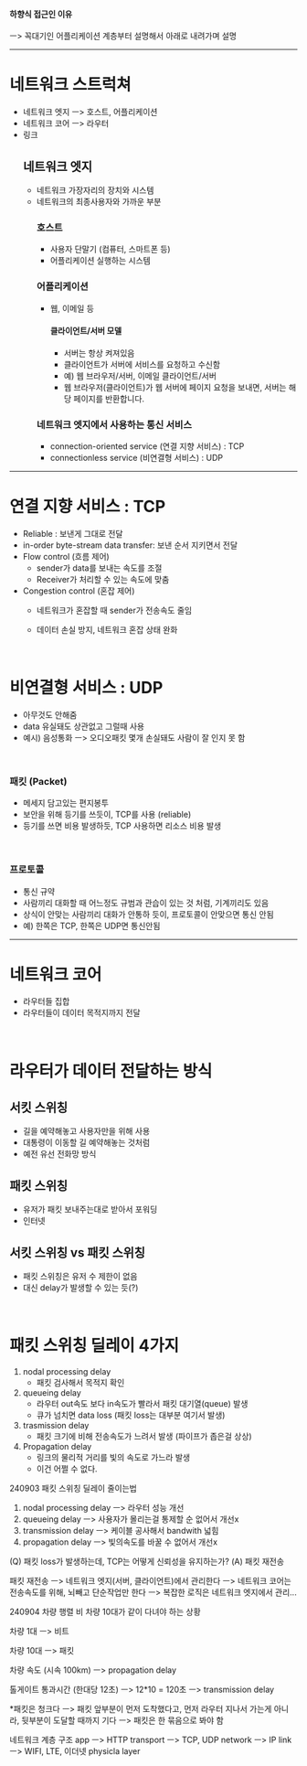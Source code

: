 #### 하향식 접근인 이유
ㅡ> 꼭대기인 어플리케이션 계층부터 설명해서 아래로 내려가며 설명

---

# 네트워크 스트럭쳐
- 네트워크 엣지 ㅡ> 호스트, 어플리케이션
- 네트워크 코어 ㅡ> 라우터
- 링크
  ## 네트워크 엣지
  - 네트워크 가장자리의 장치와 시스템
  - 네트워크의 최종사용자와 가까운 부분
    ### 호스트 
    - 사용자 단말기 (컴퓨터, 스마트폰 등)
    - 어플리케이션 실행하는 시스템 
    ### 어플리케이션 
    - 웹, 이메일 등
      #### 클라이언트/서버 모델
      - 서버는 항상 켜져있음
      - 클라이언트가 서버에 서비스를 요청하고 수신함
      - 예) 웹 브라우저/서버, 이메일 클라이언트/서버
      - 웹 브라우저(클라이언트)가 웹 서버에 페이지 요청을 보내면, 서버는 해당 페이지를 반환합니다.
    ### 네트워크 엣지에서 사용하는 통신 서비스
    - connection-oriented service (연결 지향 서비스) : TCP
    - connectionless service (비연결형 서비스) : UDP

---

# 연결 지향 서비스 : TCP
- Reliable : 보낸게 그대로 전달 
- in-order byte-stream data transfer: 보낸 순서 지키면서 전달 
- Flow control (흐름 제어)
  - sender가 data를 보내는 속도를 조절
  - Receiver가 처리할 수 있는 속도에 맞춤
- Congestion control (혼잡 제어)
  - 네트워크가 혼잡할 때 sender가 전송속도 줄임
  - 데이터 손실 방지, 네트워크 혼잡 상태 완화

    <br>
    
# 비연결형 서비스 : UDP
- 아무것도 안해줌
- data 유실돼도 상관없고 그럴때 사용
- 예시) 음성통화 ㅡ> 오디오패킷 몇개 손실돼도 사람이 잘 인지 못 함

<br>

### 패킷 (Packet)
- 메세지 담고있는 편지봉투
- 보안을 위해 등기를 쓰듯이, TCP를 사용 (reliable)
- 등기를 쓰면 비용 발생하듯, TCP 사용하면 리소스 비용 발생

<br>

### 프로토콜
- 통신 규약
- 사람끼리 대화할 때 어느정도 규범과 관습이 있는 것 처럼, 기계끼리도 있음
- 상식이 안맞는 사람끼리 대화가 안통하 듯이, 프로토콜이 안맞으면 통신 안됨
- 예) 한쪽은 TCP, 한쪽은 UDP면 통신안됨

---

# 네트워크 코어
- 라우터들 집합
- 라우터들이 데이터 목적지까지 전달

<br>

# 라우터가 데이터 전달하는 방식
  ## 서킷 스위칭
  - 길을 예약해놓고 사용자만을 위해 사용
  - 대통령이 이동할 길 예약해놓는 것처럼
  - 예전 유선 전화망 방식
  ## 패킷 스위칭
  - 유저가 패킷 보내주는대로 받아서 포워딩
  - 인터넷
  ## 서킷 스위칭 vs 패킷 스위칭
 - 패킷 스위칭은 유저 수 제한이 없음
 - 대신 delay가 발생할 수 있는 듯(?)

<br>

# 패킷 스위칭 딜레이 4가지
1. nodal processing delay
    - 패킷 검사해서 목적지 확인
2. queueing delay
    - 라우터 out속도 보다 in속도가 빨라서 패킷 대기열(queue) 발생
    - 큐가 넘치면 data loss (패킷 loss는 대부분 여기서 발생)
3. trasmission delay
    - 패킷 크기에 비해 전송속도가 느려서 발생 (파이프가 좁은걸 상상)
4. Propagation delay
    - 링크의 물리적 거리를 빛의 속도로 가느라 발생
    - 이건 어쩔 수 없다.

240903
패킷 스위칭 딜레이 줄이는법
1. nodal processing delay
ㅡ> 라우터 성능 개선
2. queueing delay
ㅡ> 사용자가 몰리는걸 통제할 순 없어서 개선x
3. transmission delay
ㅡ> 케이블 공사해서 bandwith 넓힘
4. propagation delay
ㅡ> 빛의속도를 바꿀 수 없어서 개선x

(Q) 패킷 loss가 발생하는데, TCP는 어떻게 신뢰성을 유지하는가?
(A) 패킷 재전송

패킷 재전송
ㅡ> 네트워크 엣지(서버, 클라이언트)에서 관리한다
ㅡ> 네트워크 코어는 전송속도를 위해, 뇌빼고 단순작업만 한다
ㅡ> 복잡한 로직은 네트워크 엣지에서 관리...



240904
차량 행렬 비
차량 10대가 같이 다녀야 하는 상황

차량 1대
ㅡ> 비트

차량 10대
ㅡ> 패킷

차량 속도 (시속 100km)
ㅡ> propagation delay

톨게이트 통과시간 (한대당 12초)
ㅡ> 12*10 = 120초
ㅡ> transmission delay

*패킷은 청크다
ㅡ> 패킷 앞부분이 먼저 도착했다고, 먼저 라우터 지나서 가는게 아니라, 뒷부분이 도달할 때까지 기다
ㅡ> 패킷은 한 묶음으로 봐야 함


네트워크 계층 구조
app ㅡ> HTTP
transport ㅡ> TCP, UDP
network ㅡ> IP
link ㅡ> WIFI, LTE, 이더넷
physicla layer





